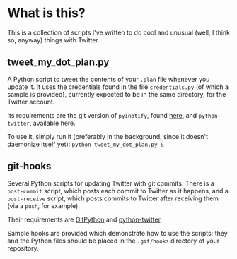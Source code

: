 What is this?
=============

This is a collection of scripts I've written to do cool and unusual (well,
I think so, anyway) things with Twitter.


tweet_my_dot_plan.py
--------------------

A Python script to tweet the contents of your `.plan` file whenever you
update it. It uses the credentials found in the file `credentials.py` (of
which a sample is provided), currently expected to be in the same
directory, for the Twitter account.

Its requirements are the git version of `pyinotify`, found
[here](http://trac.dbzteam.org/pyinotify/wiki), and `python-twitter`,
available [here](http://code.google.com/p/python-twitter).

To use it, simply run it (preferably in the background, since it doesn't
daemonize itself yet):
`python tweet_my_dot_plan.py &`


git-hooks
---------

Several Python scripts for updating Twitter with git commits. There is
a `post-commit` script, which posts each commit to Twitter as it
happens, and a `post-receive` script, which posts commits to Twitter
after receiving them (via a `push`, for example).

Their requirements are [GitPython](http://gitorious.org/git-python)
and [python-twitter](http://code.google.com/p/python-twitter).

Sample hooks are provided which demonstrate how to use the scripts;
they and the Python files should be placed in the `.git/hooks`
directory of your repository.
